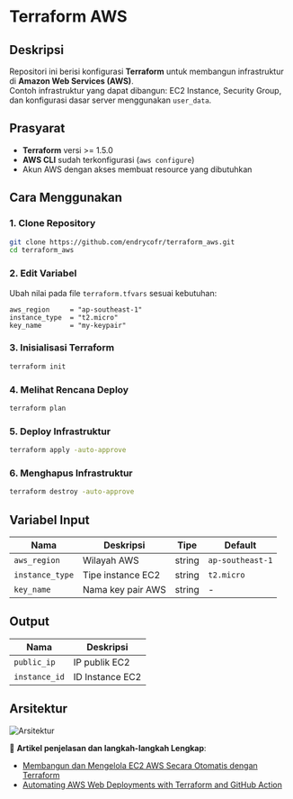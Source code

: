 
# Terraform AWS

## Deskripsi
Repositori ini berisi konfigurasi **Terraform** untuk membangun infrastruktur di **Amazon Web Services (AWS)**.  
Contoh infrastruktur yang dapat dibangun: EC2 Instance, Security Group, dan konfigurasi dasar server menggunakan `user_data`.

## Prasyarat
- **Terraform** versi >= 1.5.0
- **AWS CLI** sudah terkonfigurasi (`aws configure`)
- Akun AWS dengan akses membuat resource yang dibutuhkan

## Cara Menggunakan

### 1. Clone Repository
```bash
git clone https://github.com/endrycofr/terraform_aws.git
cd terraform_aws
````

### 2. Edit Variabel

Ubah nilai pada file `terraform.tfvars` sesuai kebutuhan:

```hcl
aws_region     = "ap-southeast-1"
instance_type  = "t2.micro"
key_name       = "my-keypair"
```

### 3. Inisialisasi Terraform

```bash
terraform init
```

### 4. Melihat Rencana Deploy

```bash
terraform plan
```

### 5. Deploy Infrastruktur

```bash
terraform apply -auto-approve
```

### 6. Menghapus Infrastruktur

```bash
terraform destroy -auto-approve
```

## Variabel Input

| Nama            | Deskripsi         | Tipe   | Default          |
| --------------- | ----------------- | ------ | ---------------- |
| `aws_region`    | Wilayah AWS       | string | `ap-southeast-1` |
| `instance_type` | Tipe instance EC2 | string | `t2.micro`       |
| `key_name`      | Nama key pair AWS | string | -                |

## Output

| Nama          | Deskripsi       |
| ------------- | --------------- |
| `public_ip`   | IP publik EC2   |
| `instance_id` | ID Instance EC2 |

## Arsitektur

![Arsitektur](docs/architecture.png)


📖 **Artikel penjelasan dan langkah-langkah Lengkap**:
- [Membangun dan Mengelola EC2 AWS Secara Otomatis dengan Terraform](https://medium.com/@endrycofarelr/membangun-dan-mengelola-ec2-aws-secara-otomatis-dengan-terraform-ff028534d5de)  
- [Automating AWS Web Deployments with Terraform and GitHub Action](https://medium.com/@endrycofarelr/automating-aws-web-deployments-with-terraform-and-github-action-500f6fa9ff15)

